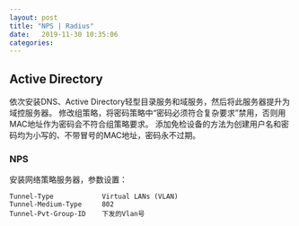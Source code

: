 ```yaml
---
layout: post
title: "NPS | Radius" 
date:   2019-11-30 10:35:06
categories: 
---
```


<!-- more -->

## Active Directory

依次安装DNS、Active Directory轻型目录服务和域服务，然后将此服务器提升为域控服务器。
修改组策略，将密码策略中“密码必须符合复杂要求”禁用，否则用MAC地址作为密码会不符合组策略要求。
添加免检设备的方法为创建用户名和密码均为小写的、不带冒号的MAC地址，密码永不过期。

### NPS

安装网络策略服务器，参数设置：
```
Tunnel-Type            Virtual LANs (VLAN)
Tunnel-Medium-Type     802
Tunnel-Pvt-Group-ID    下发的Vlan号

```
